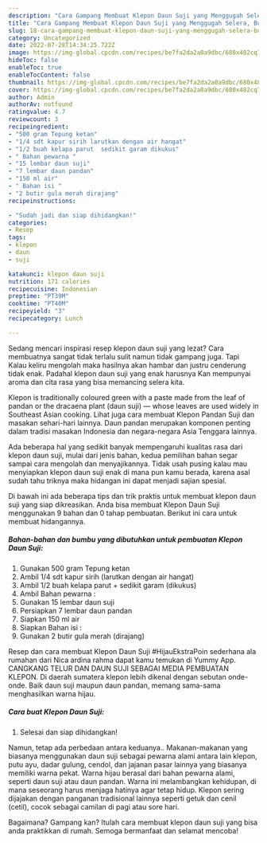 ```yaml
---
description: "Cara Gampang Membuat Klepon Daun Suji yang Menggugah Selera, Buat Buka Puasa Bikin Ngiler"
title: "Cara Gampang Membuat Klepon Daun Suji yang Menggugah Selera, Buat Buka Puasa Bikin Ngiler"
slug: 18-cara-gampang-membuat-klepon-daun-suji-yang-menggugah-selera-buat-buka-puasa-bikin-ngiler
category: Uncategorized
date: 2022-07-28T14:34:25.722Z
image: https://img-global.cpcdn.com/recipes/be7fa2da2a0a9dbc/680x482cq70/klepon-daun-suji-foto-resep-utama.jpg
hideToc: false
enableToc: true
enableTocContent: false
thumbnail: https://img-global.cpcdn.com/recipes/be7fa2da2a0a9dbc/680x482cq70/klepon-daun-suji-foto-resep-utama.jpg
cover: https://img-global.cpcdn.com/recipes/be7fa2da2a0a9dbc/680x482cq70/klepon-daun-suji-foto-resep-utama.jpg
author: Admin
authorAv: notfound
ratingvalue: 4.7
reviewcount: 3
recipeingredient:
- "500 gram Tepung ketan"
- "1/4 sdt kapur sirih larutkan dengan air hangat"
- "1/2 buah kelapa parut  sedikit garam dikukus"
- " Bahan pewarna "
- "15 lembar daun suji"
- "7 lembar daun pandan"
- "150 ml air"
- " Bahan isi "
- "2 butir gula merah dirajang"
recipeinstructions:

- "Sudah jadi dan siap dihidangkan!"
categories:
- Resep
tags:
- klepon
- daun
- suji

katakunci: klepon daun suji 
nutrition: 171 calories
recipecuisine: Indonesian
preptime: "PT39M"
cooktime: "PT40M"
recipeyield: "3"
recipecategory: Lunch

---
```



Sedang mencari inspirasi resep klepon daun suji yang lezat? Cara membuatnya sangat tidak terlalu sulit namun tidak gampang juga. Tapi Kalau keliru mengolah maka hasilnya akan hambar dan justru cenderung tidak enak. Padahal klepon daun suji yang enak harusnya Kan mempunyai aroma dan cita rasa yang bisa memancing selera kita.


Klepon is traditionally coloured green with a paste made from the leaf of pandan or the dracaena plant (daun suji) — whose leaves are used widely in Southeast Asian cooking. Lihat juga cara membuat Klepon Pandan Suji dan masakan sehari-hari lainnya. Daun pandan merupakan komponen penting dalam tradisi masakan Indonesia dan negara-negara Asia Tenggara lainnya.

Ada beberapa hal yang sedikit banyak mempengaruhi kualitas rasa dari klepon daun suji, mulai dari jenis bahan, kedua pemilihan bahan segar sampai cara mengolah dan menyajikannya. Tidak usah pusing kalau mau menyiapkan klepon daun suji enak di mana pun kamu berada, karena asal sudah tahu triknya maka hidangan ini dapat menjadi sajian spesial.


Di bawah ini ada beberapa tips dan trik praktis untuk membuat klepon daun suji yang siap dikreasikan. Anda bisa membuat Klepon Daun Suji menggunakan 9 bahan dan 0 tahap pembuatan. Berikut ini cara untuk membuat hidangannya.

<!--inarticleads1-->

##### Bahan-bahan dan bumbu yang dibutuhkan untuk pembuatan Klepon Daun Suji:

1. Gunakan 500 gram Tepung ketan
1. Ambil 1/4 sdt kapur sirih (larutkan dengan air hangat)
1. Ambil 1/2 buah kelapa parut + sedikit garam (dikukus)
1. Ambil  Bahan pewarna :
1. Gunakan 15 lembar daun suji
1. Persiapkan 7 lembar daun pandan
1. Siapkan 150 ml air
1. Siapkan  Bahan isi :
1. Gunakan 2 butir gula merah (dirajang)


Resep dan cara membuat Klepon Daun Suji #HijauEkstraPoin sederhana ala rumahan dari Nica ardina rahma dapat kamu temukan di Yummy App. CANGKANG TELUR DAN DAUN SUJI SEBAGAI MEDIA PEMBUATAN KLEPON. Di daerah sumatera klepon lebih dikenal dengan sebutan onde-onde. Baik daun suji maupun daun pandan, memang sama-sama menghasilkan warna hijau. 

<!--inarticleads2-->

##### Cara buat Klepon Daun Suji:


1. Selesai dan siap dihidangkan!

Namun, tetap ada perbedaan antara keduanya.. Makanan-makanan yang biasanya menggunakan daun suji sebagai pewarna alami antara lain klepon, putu ayu, dadar gulung, cendol, dan jajanan pasar lainnya yang biasanya memiliki warna pekat. Warna hijau berasal dari bahan pewarna alami, seperti daun suji atau daun pandan. Warna ini melambangkan kehidupan, di mana seseorang harus menjaga hatinya agar tetap hidup. Klepon sering dijajakan dengan panganan tradisional lainnya seperti getuk dan cenil (cetil), cocok sebagai camilan di pagi atau sore hari. 

Bagaimana? Gampang kan? Itulah cara membuat klepon daun suji yang bisa anda praktikkan di rumah. Semoga bermanfaat dan selamat mencoba!

